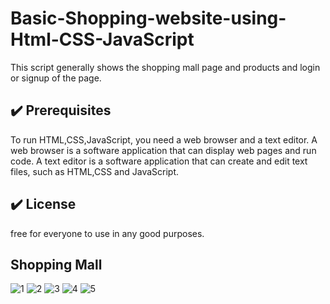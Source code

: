 # Basic-Shopping-website-using-Html-CSS-JavaScript
This script generally shows the shopping mall page and products and login or signup of the page. 

## :heavy_check_mark: Prerequisites
<!--Remove the below lines and add yours -->
To run HTML,CSS,JavaScript, you need a web browser and a text editor. 
A web browser is a software application that can display web pages and run code.
A text editor is a software application that can create and edit text files, such as HTML,CSS and JavaScript.

## :heavy_check_mark: License

free for everyone to use in any good purposes.

## Shopping Mall
![1](https://github.com/Raviteja4467/Basic-Shopping-website-using-HTML-CSS-JavaScript/assets/123094230/49b703db-8775-46ba-969f-d28f72eef33e)
![2](https://github.com/Raviteja4467/Basic-Shopping-website-using-HTML-CSS-JavaScript/assets/123094230/8a8cc7c5-235f-453e-a7b9-bcc10c0e1dc5)
![3](https://github.com/Raviteja4467/Basic-Shopping-website-using-HTML-CSS-JavaScript/assets/123094230/691dc5e3-f07d-421b-a898-8224db44e478)
![4](https://github.com/Raviteja4467/Basic-Shopping-website-using-HTML-CSS-JavaScript/assets/123094230/d1b3f4df-2496-44de-a758-89dfce4dc738)
![5](https://github.com/Raviteja4467/Basic-Shopping-website-using-HTML-CSS-JavaScript/assets/123094230/4900f88c-5627-4460-a05b-e83eaa996c7d)
